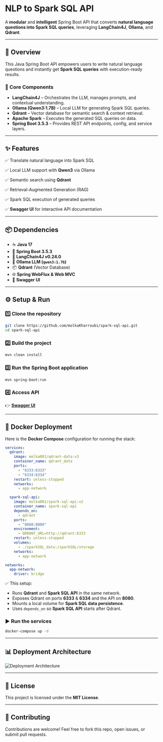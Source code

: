 # NLP to Spark SQL API

A **modular** and **intelligent** Spring Boot API that converts **natural language questions into Spark SQL queries**, leveraging **LangChain4J**, **Ollama**, and **Qdrant**.

---

## 🚀 Overview

This Java Spring Boot API empowers users to write natural language questions and instantly get **Spark SQL queries** with execution-ready results.

### 🔧 Core Components

* **LangChain4J** – Orchestrates the LLM, manages prompts, and contextual understanding. 
* **Ollama (Qwen3:1.7B)** – Local LLM for generating Spark SQL queries.
* **Qdrant** – Vector database for semantic search & context retrieval.
* **Apache Spark** – Executes the generated SQL queries on data.
* **Spring Boot 3.5.3** – Provides REST API endpoints, config, and service layers.

---

## ✨ Features

✅ Translate natural language into Spark SQL 

✅ Local LLM support with **Qwen3** via Ollama

✅ Semantic search using **Qdrant**

✅ Retrieval-Augmented Generation (RAG)

✅ Spark SQL execution of generated queries

✅ **Swagger UI** for interactive API documentation

---

## 📦 Dependencies

* ☕ **Java 17**
* 🌱 **Spring Boot 3.5.3**
* 🔗 **LangChain4J v0.24.0**
* 🤖 **Ollama LLM (`qwen3:1.7b`)**
* 📦 **Qdrant** (Vector Database)
* 🌐 **Spring WebFlux & Web MVC**
* 📄 **Swagger UI**

---

## ⚙️ Setup & Run

### 1️⃣ Clone the repository

```bash
git clone https://github.com/molkaKharroubi/spark-sql-api.git
cd spark-sql-api
```

### 2️⃣ Build the project

```bash
mvn clean install
```

### 3️⃣ Run the Spring Boot application

```bash
mvn spring-boot:run
```

### 4️⃣ Access API

👉 [**Swagger UI**](http://localhost:8080/swagger-ui/index.html)

---

## 🐳 Docker Deployment

Here is the **Docker Compose** configuration for running the stack:

```yaml
services:
  qdrant:
    image: molka001/qdrant-data:v3   
    container_name: qdrant_data
    ports:
      - "6333:6333"
      - "6334:6334"
    restart: unless-stopped
    networks:
      - app-network

  spark-sql-api:
    image: molka001/spark-sql-api:v2
    container_name: spark-sql-api
    depends_on:
      - qdrant
    ports:
      - "8080:8080"
    environment:
      - QDRANT_URL=http://qdrant:6333
    restart: unless-stopped
    volumes:
      - ./sparkSQL_data:/sparkSQL/storage   
    networks:
      - app-network

networks:
  app-network:
    driver: bridge
```

✅ This setup:

* Runs **Qdrant** and **Spark SQL API** in the same network.
* Exposes Qdrant on ports **6333** & **6334** and the API on **8080**.
* Mounts a local volume for **Spark SQL data persistence**.
* Uses `depends_on` so **Spark SQL API** starts after Qdrant.

### ▶️ Run the services

```bash
docker-compose up -d
```

---

## 📊 Deployment Architecture

![Deployment Architecture](https://i.imgur.com/YOUR-DEPLOYMENT-IMAGE.png)

---

## 📜 License

This project is licensed under the **MIT License**.

---

## 🤝 Contributing

Contributions are welcome! Feel free to fork this repo, open issues, or submit pull requests.
